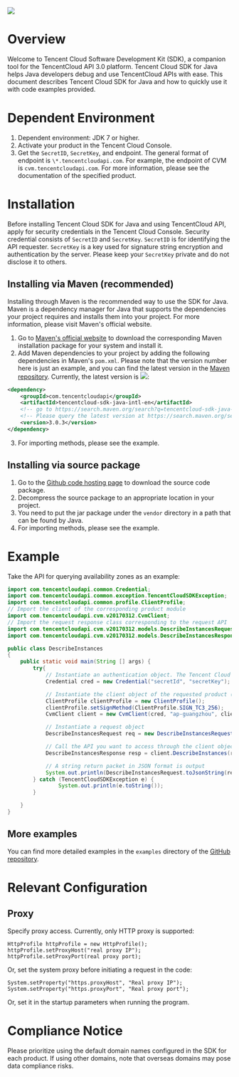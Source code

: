 ![](https://img.shields.io/maven-central/v/com.tencentcloudapi/tencentcloud-sdk-java-intl-en?label=maven)

# Overview
Welcome to Tencent Cloud Software Development Kit (SDK), a companion tool for the TencentCloud API 3.0 platform.
Tencent Cloud SDK for Java helps Java developers debug and use TencentCloud APIs with ease. This document describes Tencent Cloud SDK for Java and how to quickly use it with code examples provided.

# Dependent Environment
1. Dependent environment: JDK 7 or higher.
2. Activate your product in the Tencent Cloud Console.
3. Get the `SecretID`, `SecretKey`, and endpoint. The general format of endpoint is `\*.tencentcloudapi.com`. For example, the endpoint of CVM is `cvm.tencentcloudapi.com`. For more information, please see the documentation of the specified product.

# Installation
Before installing Tencent Cloud SDK for Java and using TencentCloud API, apply for security credentials in the Tencent Cloud Console. Security credential consists of `SecretID` and `SecretKey`. `SecretID` is for identifying the API requester. `SecretKey` is a key used for signature string encryption and authentication by the server. Please keep your `SecretKey` private and do not disclose it to others.
## Installing via Maven (recommended)
Installing through Maven is the recommended way to use the SDK for Java. Maven is a dependency manager for Java that supports the dependencies your project requires and installs them into your project. For more information, please visit Maven's official website.
1. Go to [Maven's official website](https://maven.apache.org/) to download the corresponding Maven installation package for your system and install it.
2. Add Maven dependencies to your project by adding the following dependencies in Maven's `pom.xml`. Please note that the version number here is just an example, and you can find the latest version in the [Maven repository](https://search.maven.org/search?q=tencentcloud-sdk-java-intl-en). Currently, the latest version is ![](https://img.shields.io/maven-central/v/com.tencentcloudapi/tencentcloud-sdk-java-intl-en?label=maven):
```xml
<dependency>
    <groupId>com.tencentcloudapi</groupId>
    <artifactId>tencentcloud-sdk-java-intl-en</artifactId>
    <!-- go to https://search.maven.org/search?q=tencentcloud-sdk-java-intl-en and get the latest version. -->
    <!-- Please query the latest version at https://search.maven.org/search?q=tencentcloud-sdk-java-intl-en -->
    <version>3.0.3</version>
</dependency>
```
3. For importing methods, please see the example.

## Installing via source package
1. Go to the [Github code hosting page](https://github.com/tencentcloud/tencentcloud-sdk-java-intl-en) to download the source code package.
2. Decompress the source package to an appropriate location in your project.
3. You need to put the jar package under the `vendor` directory in a path that can be found by Java.
4. For importing methods, please see the example.

# Example
Take the API for querying availability zones as an example:
```java
import com.tencentcloudapi.common.Credential;
import com.tencentcloudapi.common.exception.TencentCloudSDKException;
import com.tencentcloudapi.common.profile.ClientProfile;
// Import the client of the corresponding product module
import com.tencentcloudapi.cvm.v20170312.CvmClient;
// Import the request response class corresponding to the request API
import com.tencentcloudapi.cvm.v20170312.models.DescribeInstancesRequest;
import com.tencentcloudapi.cvm.v20170312.models.DescribeInstancesResponse;

public class DescribeInstances
{
    public static void main(String [] args) {
        try{
            // Instantiate an authentication object. The Tencent Cloud account `secretId` and `secretKey` need to be passed in as the input parameters
            Credential cred = new Credential("secretId", "secretKey");

            // Instantiate the client object of the requested product (with CVM as an example)
            ClientProfile clientProfile = new ClientProfile();
            clientProfile.setSignMethod(ClientProfile.SIGN_TC3_256);
            CvmClient client = new CvmClient(cred, "ap-guangzhou", clientProfile);

            // Instantiate a request object
            DescribeInstancesRequest req = new DescribeInstancesRequest();

            // Call the API you want to access through the client object. You need to pass in the request object
            DescribeInstancesResponse resp = client.DescribeInstances(req);

            // A string return packet in JSON format is output
            System.out.println(DescribeInstancesRequest.toJsonString(resp));
        } catch (TencentCloudSDKException e) {
                System.out.println(e.toString());
        }

    }
}
```

## More examples

You can find more detailed examples in the `examples` directory of the [GitHub repository](https://github.com/tencentcloud/tencentcloud-sdk-java-intl-en).

# Relevant Configuration

## Proxy

Specify proxy access. Currently, only HTTP proxy is supported:

```
HttpProfile httpProfile = new HttpProfile();
httpProfile.setProxyHost("real proxy IP");
httpProfile.setProxyPort(real proxy port);
```

Or, set the system proxy before initiating a request in the code:

```
System.setProperty("https.proxyHost", "Real proxy IP");
System.setProperty("https.proxyPort", "Real proxy port");
```

Or, set it in the startup parameters when running the program.

# Compliance Notice

Please prioritize using the ​default domain names configured in the SDK for each product. If using other domains, note that ​overseas domains may pose ​data compliance risks.


